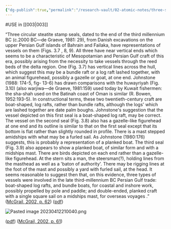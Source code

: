 ```yaml
---
{"dg-publish":true,"permalink":"/research-vault/02-atomic-notes/three-stamp-seals-from-bahrain-show-persian-gulf-watercraft-from-c-2000-bce/"}
---
```


#USE in [[003\|003]]

“Three circular steatite stamp seals, dated to the end of the third millennium BC (c.2000 BC—de Graeve, 1981: 29), from Danish excavations on the upper Persian Gulf islands of Bahrain and Failaka, have representations of vessels on them (Figs. 3.7 , 8, 9). All three have near vertical ends which seems to be a characteristic of Mesopotamian and Persian Gulf craft of this era, possibly arising from the necessity to take vessels through the reed beds of the delta region. One (Fig. 3.7) has vertical lines across the hull, which suggest this may be a bundle raft or a log raft lashed together, with an animal figurehead, possibly a gazelle or goat, at one end. Johnstone (1988: 174-5, fig- 13-6) has drawn comparisons with the huwayriyah (Fig. 3.10) (also warjiwa—de Graeve, 1981:159) used today by Kuwait fishermen: the sha-shah used on the Batinah coast of Oman is similar (R. Bowen, 1952:193-5). In constructional terms, these two twentieth-century craft are boat-shaped, log rafts, rather than bundle rafts, although the logs' which are lashed together are date palm boughs. Johnstone's suggestion that the vessel depicted on this first seal is a boat-shaped log raft, may be correct. The vessel on the second seal (Fig. 3.8) also has a gazelle-like figurehead at one end and its outline is similar to that on the first seal except that its bottom is flat rather than slightly rounded in profile. There is a mast stepped amidships with what may be a furled sail. As Johnstone (1980:176) suggests, this is probably a representation of a planked boat. The third seal (Fig. 3.9) also appears to show a planked boat, of similar form and with a midships mast. There are birds depicted on each end rather than a gazelle-like figurehead. At the stern sits a man, the steersman(?), holding lines from the masthead as well as a 'baton of authority'. There may be rigging lines at the foot of the mast and possibly a yard with furled sail, at the head. It seems reasonable to suggest then that, on this evidence, three types of vessels were involved in the late third-millennium BC Persian Gulf trade: boat-shaped log rafts, and bundle boats, for coastal and inshore work, possibly propelled by pole and paddle; and double-ended, planked craft with a single square sail on a midships mast, for overseas voyages .” ([McGrail, 2002, p. 62](zotero://select/library/items/LVPZGRY3)) ([pdf](zotero://open-pdf/library/items/85TAQ5UC?page=62&annotation=ICTA2INL))

![Pasted image 20230412210040.png](/img/user/zz%20Images%20Dump/Pasted%20image%2020230412210040.png)

([pdf](zotero://open-pdf/library/items/85TAQ5UC?page=61&annotation=AHXXWHZM)) ([McGrail, 2002, p. 61](zotero://select/library/items/LVPZGRY3))
